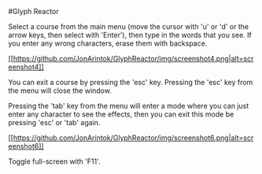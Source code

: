 
#Glyph Reactor

Select a course from the main menu (move the cursor with 'u' or 'd' or the arrow keys, then select with 'Enter'), then type in the words that you see. If you enter any wrong characters, erase them with backspace.

[[https://github.com/JonArintok/GlyphReactor/img/screenshot4.png|alt=screenshot4]]

You can exit a course by pressing the 'esc' key. Pressing the 'esc' key from the menu will close the window.

Pressing the 'tab' key from the menu will enter a mode where you can just enter any character to see the effects, then you can exit this mode be pressing 'esc' or 'tab' again.

[[https://github.com/JonArintok/GlyphReactor/img/screenshot6.png|alt=screenshot6]]

Toggle full-screen with 'F11'.
